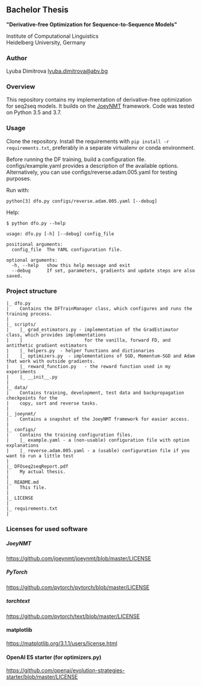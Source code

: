## Bachelor Thesis
**"Derivative-free Optimization for Sequence-to-Sequence Models"**

Institute of Computational Linguistics  
Heidelberg University, Germany

### Author
Lyuba Dimitrova
lyuba.dimitrova@abv.bg


### Overview
This repository contains my implementation of derivative-free optimization for seq2seq models. It builds on the [JoeyNMT](https://github.com/joeynmt/joeynmt) framework.
Code was tested on Python 3.5 and 3.7.

### Usage

Clone the repository.
Install the requirements with `pip install -r requirements.txt`, preferably in a separate virtualenv or conda environment.

Before running the DF training, build a configuration file. configs/example.yaml provides a description of the available options. Alternatively, you can use configs/reverse.adam.005.yaml for testing purposes. 

Run with:
```
python[3] dfo.py configs/reverse.adam.005.yaml [--debug]
```
Help: 
```
$ python dfo.py --help

usage: dfo.py [-h] [--debug] config_file

positional arguments:
  config_file  The YAML configuration file.

optional arguments:
  -h, --help   show this help message and exit
  --debug      If set, parameters, gradients and update steps are also saved.
```


### Project structure

	|_ dfo.py
	|    Contains the DFTrainManager class, which configures and runs the training process.
    |
    |_ scripts/   
    |    |_ grad_estimators.py - implementation of the GradEstimator class, which provides implementations
    |    |                       for the vanilla, forward FD, and antithetic gradient estimators
    |    |_ helpers.py  - helper functions and dictionaries
    |    |_ optimizers.py  - implementations of SGD, Momentum-SGD and Adam that work with outside gradients.
    |    |_ reward_function.py   - the reward function used in my experiments
    |    |_ __init__.py  
    |
    |_ data/
	|    Contains training, development, test data and backpropagation checkpoints for the 
    |    copy, sort and reverse tasks.
    |
    |_ joeynmt/
	|    Contains a snapshot of the JoeyNMT framework for easier access.
    |
    |_ configs/
    |    Contains the training configuration files.
    |    |_ example.yaml - a (non-usable) configuration file with option explanations
    |    |_ reverse.adam.005.yaml - a (usable) configuration file if you want to run a little test
    |
    |_ DFOseq2seqReport.pdf
    |    My actual thesis.
    |
	|_ README.md
	|    This file.
	|
	|_ LICENSE
	|
    |_ requirements.txt
    |



### Licenses for used software


##### JoeyNMT
https://github.com/joeynmt/joeynmt/blob/master/LICENSE


##### PyTorch 
https://github.com/pytorch/pytorch/blob/master/LICENSE


##### torchtext
https://github.com/pytorch/text/blob/master/LICENSE


#### matplotlib
https://matplotlib.org/3.1.1/users/license.html


#### OpenAI ES starter  (for optimizers.py)
https://github.com/openai/evolution-strategies-starter/blob/master/LICENSE

